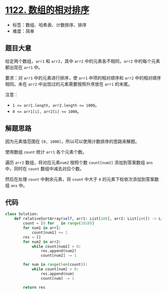 # [1122. 数组的相对排序](https://leetcode-cn.com/problems/relative-sort-array/)

- 标签：数组、哈希表、计数排序、排序
- 难度：简单

## 题目大意

给定两个数组，`arr1` 和 `arr2`，其中 `arr2` 中的元素各不相同，`arr2` 中的每个元素都出现在 `arr1` 中。

要求：对 `arr1` 中的元素进行排序，使 `arr1` 中项的相对顺序和 `arr2` 中的相对顺序相同。未在 `arr2` 中出现过的元素需要按照升序放在 `arr1` 的末尾。

注意：

- `1 <= arr1.length, arr2.length <= 1000`。
- `0 <= arr1[i], arr2[i] <= 1000`。

## 解题思路

因为元素值范围在 `[0, 1000]`，所以可以使用计数排序的思路来解题。

使用数组 `count` 统计 `arr1` 各个元素个数。

遍历 `arr2` 数组，将对应元素`num2` 按照个数 `count[num2]` 添加到答案数组 `ans` 中，同时在 `count` 数组中减去对应个数。

然后在处理 `count` 中剩余元素，将 `count` 中大于 `0` 的元素下标依次添加到答案数组 `ans` 中。

## 代码

```Python
class Solution:
    def relativeSortArray(self, arr1: List[int], arr2: List[int]) -> List[int]:
        count = [0 for _ in range(1010)]
        for num1 in arr1:
            count[num1] += 1
        res = []
        for num2 in arr2:
            while count[num2] > 0:
                res.append(num2)
                count[num2] -= 1

        for num in range(len(count)):
            while count[num] > 0:
                res.append(num)
                count[num] -= 1

        return res
```



